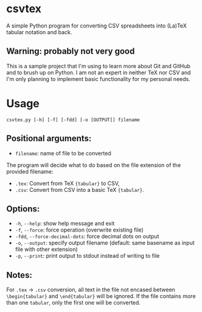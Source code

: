 # csvtex
A simple Python program for converting CSV spreadsheets into (La)TeX tabular notation and back.

## Warning: probably not very good
This is a sample project that I'm using to learn more about Git and GitHub and to brush up on Python. I am not an expert in neither TeX nor CSV and I'm only planning to implement basic functionality for my personal needs.

# Usage
```
csvtex.py [-h] [-f] [-fdd] [-o [OUTPUT]] filename
```
## Positional arguments:
- `filename`: name of file to be converted

The program will decide what to do based on the file extension of the provided filename:
- `.tex`: Convert from TeX `{tabular}` to CSV,
- `.csv`: Convert from CSV into a basic TeX `{tabular}`.

## Options:
- `-h`, `--help`: show help message and exit
- `-f`, `--force`: force operation (overwrite existing file)
- `-fdd`, `--force-decimal-dots`: force decimal dots on output
- `-o`, `--output`: specify output filename (default: same basename as input file with other extension)
- `-p`, `--print`: print output to stdout instead of writing to file

## Notes:
For `.tex` -> `.csv` conversion, all text in the file not encased between `\begin{tabular}` and `\end{tabular}` will be ignored. If the file contains more than one `tabular`, only the first one will be converted.
